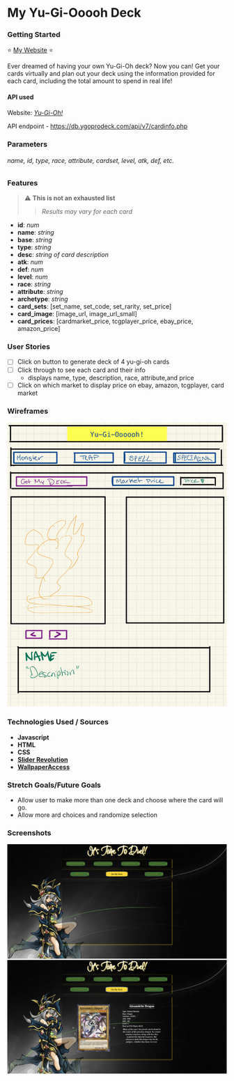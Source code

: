 My Yu-Gi-Ooooh Deck
====================

### Getting Started
:star: [My Website][myWebsite] :star:

Ever dreamed of having your own Yu-Gi-Oh deck? Now you can! Get your cards virtually and plan out your deck using the information provided for each card, including the total amount to spend in real life!

#### API used 
Website: _[Yu-Gi-Oh!][apiWebsite]_

API endpoint - https://db.ygoprodeck.com/api/v7/cardinfo.php

### Parameters

###### name, id, type, race, attribute, cardset, level, atk, def, etc.

### Features
>:warning: **This is not an exhausted list**
>> *Results may vary for each card*
+ **id**: *num*
+ **name**: *string*
+ **base**: *string*
+ **type**: *string*
+ **desc**: *string of card description*
+ **atk**: *num*
+ **def**: *num*
+ **level**: *num*
+ **race**: *string*
+ **attribute**: *string*
+ **archetype**: *string*
+ **card_sets**: [set_name, set_code, set_rarity, set_price]
+ **card_image**: [image_url, image_url_small]
+ **card_prices**: [cardmarket_price, tcgplayer_price, ebay_price, amazon_price]

### User Stories
- [ ] Click on button to generate deck of 4 yu-gi-oh cards
- [ ] Click through to see each card and their info
  - displays name, type, description, race, attribute,and price
- [ ] Click on which market to display price on ebay, amazon, tcgplayer, card market

### Wireframes
![Working Through](./img/Working_Through.jpeg)

### Technologies Used / Sources
+ **Javascript**
+ **HTML**
+ **CSS**
+ **[Slider Revolution][sliderSite]**
+ **[WallpaperAccess][bgimg]**

### Stretch Goals/Future Goals
- Allow user to make more than one deck and choose where the card will go.
- Allow more ard choices and randomize selection

### Screenshots
![No Deck](./img/NoDeck.png)
![With Deck](./img/WithDeck.png)


[apiWebsite]: https://db.ygoprodeck.com/api-guide/
[bgimg]: https://wallpaperaccess.com/yu-gi-oh#google_vignette
[myWebsite]: https://vchedeline.github.io/My_Yu-Gi-Oh_Deck/
[sliderSite]: https://www.sliderrevolution.com/resources/css-select-styles/